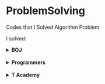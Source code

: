 # ProblemSolving
Codes that I Solved Algorithm Problem

I solved:   

<details>
    <summary><b>BOJ</b></summary>
    <div markdown="1">

- 1008
- 1085
- 1152
- 1157
- 1259
- 1330
- 1546   
- 2231
- 2292
- 2438
- 2439
- 2475
- 2562
- 2577
- 2675
- 2739
- 2741
- 2742
- 2753
- 2775
- 2798
- 2839
- 2869
- 2884
- 2903
- 2920
- 3052
- 4153
- 8958
- 9498
- 10809
- 10818
- 10871
- 10950
- 10951
- 10952
- 11720
- 15829

  </div>
</details>

<br/>

<details>
    <summary><b>Programmers</b></summary>
    <div markdown="1">
    
- 고득점Kit
  - Hash_PhoneBookContext
  - Hash_UnfinishedRunner
  - Queue_FunctionDevelopment
  - Queue_Printer
- 위클리챌린지
  - 부족한 금액 계산하기
- 코딩테스트입문
  - 분수의 덧셈
  
  </div>
</details>

<br/>

<details>
    <summary><b>T Academy</b></summary>
    <div markdown="1">

- HeapSort
- InsertionSort
- MergeSort
- SelectionSort

    </div>
</details>